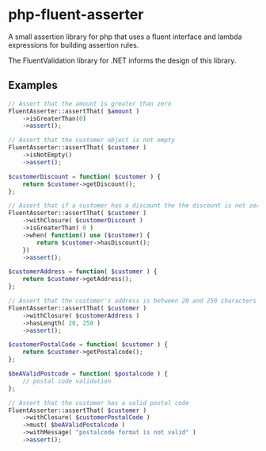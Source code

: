 php-fluent-asserter
===================

A small assertion library for php that uses a fluent interface and lambda expressions for building assertion rules.

The FluentValidation library for .NET informs the design of this library. 

Examples
--------

```php
// Assert that the amount is greater than zero
FluentAsserter::assertThat( $amount )
	->isGreaterThan(0)
	->assert();
```

```php
// Assert that the customer object is not empty
FluentAsserter::assertThat( $customer )
	->isNotEmpty()
	->assert();
```

```php
$customerDiscount = function( $customer ) {
	return $customer->getDiscount();
};

// Assert that if a customer has a discount the the discount is not zero
FluentAsserter::assertThat( $customer )
	->withClosure( $customerDiscount )
	->isGreaterThan( 0 )
	->when( function() use ($customer) {
		return $customer->hasDiscount();	
	})
	->assert();
```

```php
$customerAddress = function( $customer ) {
	return $customer->getAddress();
};

// Assert that the customer's address is between 20 and 250 characters long
FluentAsserter::assertThat( $customer ) 
	->withClosure( $customerAddress )	
	->hasLength( 20, 250 )
	->assert();
```

```php
$customerPostalCode = function( $customer ) {
	return $customer->getPostalcode();
};

$beAValidPostcode = function( $postalcode ) {
	// postal code validation
};

// Assert that the customer has a valid postal code
FluentAsserter::assertThat( $customer ) 
	->withClosure( $customerPostalCode )
	->must( $beAValidPostalcode )
	->withMessage( "postalcode format is not valid" )
	->assert();
```

